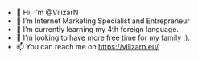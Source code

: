 - 👋 Hi, I’m @VilizarN
- 👀 I’m Internet Marketing Specialist and Entrepreneur 
- 🌱 I’m currently learning my 4th foreign language.
- 💞️ I’m looking to have more free time for my family :).
- 📫 You can reach me on https://vilizarn.eu/

<!---
VilizarN/VilizarN is a ✨ special ✨ repository because its `README.md` (this file) appears on your GitHub profile.
You can click the Preview link to take a look at your changes.
--->
